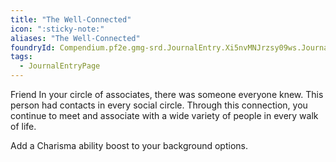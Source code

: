 ```yaml
---
title: "The Well-Connected"
icon: ":sticky-note:"
aliases: "The Well-Connected"
foundryId: Compendium.pf2e.gmg-srd.JournalEntry.Xi5nvMNJrzsy09ws.JournalEntryPage.Pg6AmeUXUQ6nDR1K
tags:
  - JournalEntryPage
---
```

Friend In your circle of associates, there was someone everyone knew. This person had contacts in every social circle. Through this connection, you continue to meet and associate with a wide variety of people in every walk of life.

Add a Charisma ability boost to your background options.